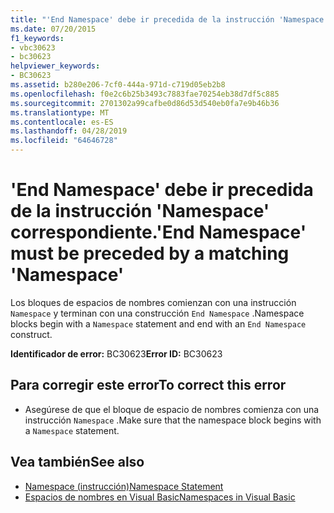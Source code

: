 ```yaml
---
title: "'End Namespace' debe ir precedida de la instrucción 'Namespace' correspondiente."
ms.date: 07/20/2015
f1_keywords:
- vbc30623
- bc30623
helpviewer_keywords:
- BC30623
ms.assetid: b280e206-7cf0-444a-971d-c719d05eb2b8
ms.openlocfilehash: f0e2c6b25b3493c7883fae70254eb38d7df5c885
ms.sourcegitcommit: 2701302a99cafbe0d86d53d540eb0fa7e9b46b36
ms.translationtype: MT
ms.contentlocale: es-ES
ms.lasthandoff: 04/28/2019
ms.locfileid: "64646728"
---
```

# <a name="end-namespace-must-be-preceded-by-a-matching-namespace"></a><span data-ttu-id="22f0d-102">'End Namespace' debe ir precedida de la instrucción 'Namespace' correspondiente.</span><span class="sxs-lookup"><span data-stu-id="22f0d-102">'End Namespace' must be preceded by a matching 'Namespace'</span></span>
<span data-ttu-id="22f0d-103">Los bloques de espacios de nombres comienzan con una instrucción `Namespace` y terminan con una construcción `End Namespace` .</span><span class="sxs-lookup"><span data-stu-id="22f0d-103">Namespace blocks begin with a `Namespace` statement and end with an `End Namespace` construct.</span></span>  
  
 <span data-ttu-id="22f0d-104">**Identificador de error:** BC30623</span><span class="sxs-lookup"><span data-stu-id="22f0d-104">**Error ID:** BC30623</span></span>  
  
## <a name="to-correct-this-error"></a><span data-ttu-id="22f0d-105">Para corregir este error</span><span class="sxs-lookup"><span data-stu-id="22f0d-105">To correct this error</span></span>  
  
- <span data-ttu-id="22f0d-106">Asegúrese de que el bloque de espacio de nombres comienza con una instrucción `Namespace` .</span><span class="sxs-lookup"><span data-stu-id="22f0d-106">Make sure that the namespace block begins with a `Namespace` statement.</span></span>  
  
## <a name="see-also"></a><span data-ttu-id="22f0d-107">Vea también</span><span class="sxs-lookup"><span data-stu-id="22f0d-107">See also</span></span>

- [<span data-ttu-id="22f0d-108">Namespace (instrucción)</span><span class="sxs-lookup"><span data-stu-id="22f0d-108">Namespace Statement</span></span>](../../visual-basic/language-reference/statements/namespace-statement.md)
- [<span data-ttu-id="22f0d-109">Espacios de nombres en Visual Basic</span><span class="sxs-lookup"><span data-stu-id="22f0d-109">Namespaces in Visual Basic</span></span>](../../visual-basic/programming-guide/program-structure/namespaces.md)
